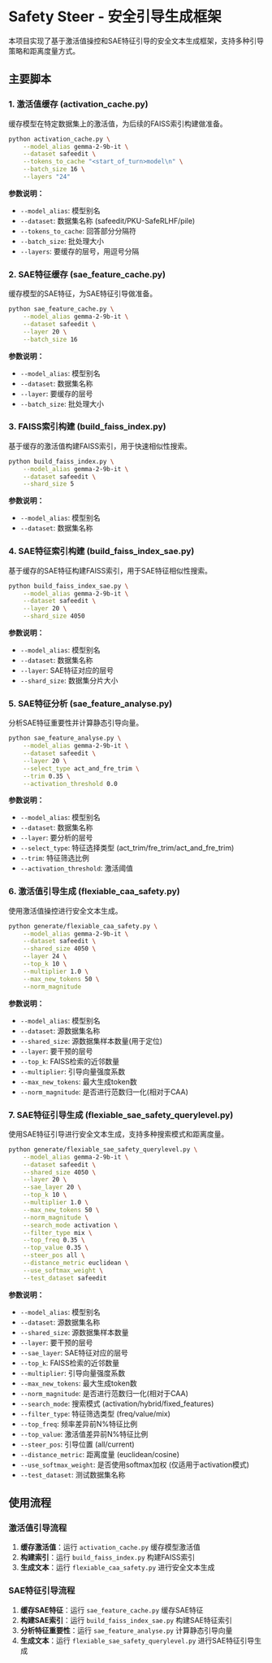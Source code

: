 # Safety Steer - 安全引导生成框架

本项目实现了基于激活值操控和SAE特征引导的安全文本生成框架，支持多种引导策略和距离度量方式。

## 主要脚本

### 1. 激活值缓存 (activation_cache.py)

缓存模型在特定数据集上的激活值，为后续的FAISS索引构建做准备。

```bash
python activation_cache.py \
    --model_alias gemma-2-9b-it \
    --dataset safeedit \
    --tokens_to_cache "<start_of_turn>model\n" \
    --batch_size 16 \
    --layers "24"
```

**参数说明：**
- `--model_alias`: 模型别名
- `--dataset`: 数据集名称 (safeedit/PKU-SafeRLHF/pile)
- `--tokens_to_cache`: 回答部分分隔符
- `--batch_size`: 批处理大小
- `--layers`: 要缓存的层号，用逗号分隔

### 2. SAE特征缓存 (sae_feature_cache.py)

缓存模型的SAE特征，为SAE特征引导做准备。

```bash
python sae_feature_cache.py \
    --model_alias gemma-2-9b-it \
    --dataset safeedit \
    --layer 20 \
    --batch_size 16
```

**参数说明：**
- `--model_alias`: 模型别名
- `--dataset`: 数据集名称
- `--layer`: 要缓存的层号
- `--batch_size`: 批处理大小

### 3. FAISS索引构建 (build_faiss_index.py)

基于缓存的激活值构建FAISS索引，用于快速相似性搜索。

```bash
python build_faiss_index.py \
    --model_alias gemma-2-9b-it \
    --dataset safeedit \
    --shard_size 5
```

**参数说明：**
- `--model_alias`: 模型别名
- `--dataset`: 数据集名称

### 4. SAE特征索引构建 (build_faiss_index_sae.py)

基于缓存的SAE特征构建FAISS索引，用于SAE特征相似性搜索。

```bash
python build_faiss_index_sae.py \
    --model_alias gemma-2-9b-it \
    --dataset safeedit \
    --layer 20 \
    --shard_size 4050
```

**参数说明：**
- `--model_alias`: 模型别名
- `--dataset`: 数据集名称
- `--layer`: SAE特征对应的层号
- `--shard_size`: 数据集分片大小

### 5. SAE特征分析 (sae_feature_analyse.py)

分析SAE特征重要性并计算静态引导向量。

```bash
python sae_feature_analyse.py \
    --model_alias gemma-2-9b-it \
    --dataset safeedit \
    --layer 20 \
    --select_type act_and_fre_trim \
    --trim 0.35 \
    --activation_threshold 0.0
```

**参数说明：**
- `--model_alias`: 模型别名
- `--dataset`: 数据集名称
- `--layer`: 要分析的层号
- `--select_type`: 特征选择类型 (act_trim/fre_trim/act_and_fre_trim)
- `--trim`: 特征筛选比例
- `--activation_threshold`: 激活阈值

### 6. 激活值引导生成 (flexiable_caa_safety.py)

使用激活值操控进行安全文本生成。

```bash
python generate/flexiable_caa_safety.py \
    --model_alias gemma-2-9b-it \
    --dataset safeedit \
    --shared_size 4050 \
    --layer 24 \
    --top_k 10 \
    --multiplier 1.0 \
    --max_new_tokens 50 \
    --norm_magnitude
```

**参数说明：**
- `--model_alias`: 模型别名
- `--dataset`: 源数据集名称
- `--shared_size`: 源数据集样本数量(用于定位)
- `--layer`: 要干预的层号
- `--top_k`: FAISS检索的近邻数量
- `--multiplier`: 引导向量强度系数
- `--max_new_tokens`: 最大生成token数
- `--norm_magnitude`: 是否进行范数归一化(相对于CAA)

### 7. SAE特征引导生成 (flexiable_sae_safety_querylevel.py)

使用SAE特征引导进行安全文本生成，支持多种搜索模式和距离度量。

```bash
python generate/flexiable_sae_safety_querylevel.py \
    --model_alias gemma-2-9b-it \
    --dataset safeedit \
    --shared_size 4050 \
    --layer 20 \
    --sae_layer 20 \
    --top_k 10 \
    --multiplier 1.0 \
    --max_new_tokens 50 \
    --norm_magnitude \
    --search_mode activation \
    --filter_type mix \
    --top_freq 0.35 \
    --top_value 0.35 \
    --steer_pos all \
    --distance_metric euclidean \
    --use_softmax_weight \
    --test_dataset safeedit
```

**参数说明：**
- `--model_alias`: 模型别名
- `--dataset`: 源数据集名称
- `--shared_size`: 源数据集样本数量
- `--layer`: 要干预的层号
- `--sae_layer`: SAE特征对应的层号
- `--top_k`: FAISS检索的近邻数量
- `--multiplier`: 引导向量强度系数
- `--max_new_tokens`: 最大生成token数
- `--norm_magnitude`: 是否进行范数归一化(相对于CAA)
- `--search_mode`: 搜索模式 (activation/hybrid/fixed_features)
- `--filter_type`: 特征筛选类型 (freq/value/mix)
- `--top_freq`: 频率差异前N%特征比例
- `--top_value`: 激活值差异前N%特征比例
- `--steer_pos`: 引导位置 (all/current)
- `--distance_metric`: 距离度量 (euclidean/cosine)
- `--use_softmax_weight`: 是否使用softmax加权 (仅适用于activation模式)
- `--test_dataset`: 测试数据集名称

## 使用流程

### 激活值引导流程
1. **缓存激活值**：运行 `activation_cache.py` 缓存模型激活值
2. **构建索引**：运行 `build_faiss_index.py` 构建FAISS索引
3. **生成文本**：运行 `flexiable_caa_safety.py` 进行安全文本生成

### SAE特征引导流程
1. **缓存SAE特征**：运行 `sae_feature_cache.py` 缓存SAE特征
2. **构建SAE索引**：运行 `build_faiss_index_sae.py` 构建SAE特征索引
3. **分析特征重要性**：运行 `sae_feature_analyse.py` 计算静态引导向量
4. **生成文本**：运行 `flexiable_sae_safety_querylevel.py` 进行SAE特征引导生成

